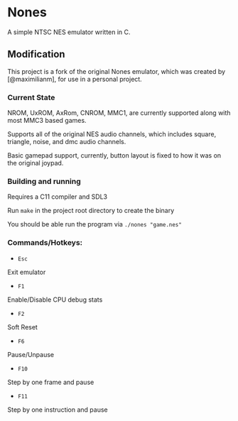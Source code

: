# Nones

A simple NTSC NES emulator written in C.

## Modification

This project is a fork of the original Nones emulator, which was created by [@maximilianm], for use in a personal project.

### Current State

NROM, UxROM, AxRom, CNROM, MMC1, are currently supported along with most MMC3 based games.

Supports all of the original NES audio channels, which includes square, triangle, noise, and dmc audio channels.

Basic gamepad support, currently, button layout is fixed to how it was on the original joypad.

### Building and running

Requires a C11 compiler and SDL3

Run `make` in the project root directory to create the binary

You should be able run the program via `./nones "game.nes"`

### Commands/Hotkeys:

* `Esc`

Exit emulator

* `F1`

Enable/Disable CPU debug stats

* `F2`

Soft Reset

* `F6`

Pause/Unpause

* `F10`

Step by one frame and pause

* `F11`

Step by one instruction and pause
